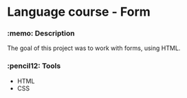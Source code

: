 <h1> Language course - Form </h1>                              

<h3> :memo: Description </h3>
<p>The goal of this project was to work with forms, using HTML. </p>

<h3>:pencil12: Tools</h3>
<ul>
<li>HTML</li>
<li>CSS</li>
</ul>

